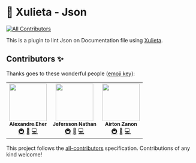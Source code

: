 🌹 Xulieta - Json
=================

<!-- ALL-CONTRIBUTORS-BADGE:START - Do not remove or modify this section -->
[![All Contributors](https://img.shields.io/badge/all_contributors-3-orange.svg?style=flat-square)](#contributors-)
<!-- ALL-CONTRIBUTORS-BADGE:END -->

This is a plugin to lint Json on Documentation file using [Xulieta](https://github.com/codelicia/xulieta).

## Contributors ✨

Thanks goes to these wonderful people ([emoji key](https://allcontributors.org/docs/en/emoji-key)):

<!-- ALL-CONTRIBUTORS-LIST:START - Do not remove or modify this section -->
<!-- prettier-ignore-start -->
<!-- markdownlint-disable -->
<table>
  <tr>
    <td align="center"><a href="http://about:blank"><img src="https://avatars0.githubusercontent.com/u/398034?v=4" width="100px;" alt=""/><br /><sub><b>Alexandre Eher</b></sub></a><br /><a href="#infra-EHER" title="Infrastructure (Hosting, Build-Tools, etc)">🚇</a> <a href="#maintenance-EHER" title="Maintenance">🚧</a> <a href="https://github.com/codelicia/xulieta/commits?author=EHER" title="Code">💻</a></td>
    <td align="center"><a href="https://twitter.com/malukenho"><img src="https://avatars2.githubusercontent.com/u/3275172?v=4" width="100px;" alt=""/><br /><sub><b>Jefersson Nathan</b></sub></a><br /><a href="#infra-malukenho" title="Infrastructure (Hosting, Build-Tools, etc)">🚇</a> <a href="#maintenance-malukenho" title="Maintenance">🚧</a> <a href="https://github.com/codelicia/xulieta/commits?author=malukenho" title="Code">💻</a></td>
    <td align="center"><a href="https://airton.dev"><img src="https://avatars1.githubusercontent.com/u/6540546?v=4" width="100px;" alt=""/><br /><sub><b>Airton Zanon</b></sub></a><br /> <a href="#infra-airtonzanon" title="Infrastructure (Hosting, Build-Tools, etc)">🚇</a> <a href="#maintenance-airtonzanon" title="Maintenance">🚧</a> <a href="https://github.com/codelicia/xulieta/commits?author=airtonzanon"" title="Code">💻</a></td>
  </tr>
</table>

<!-- markdownlint-enable -->
<!-- prettier-ignore-end -->
<!-- ALL-CONTRIBUTORS-LIST:END -->

This project follows the [all-contributors](https://github.com/all-contributors/all-contributors) specification. Contributions of any kind welcome!
